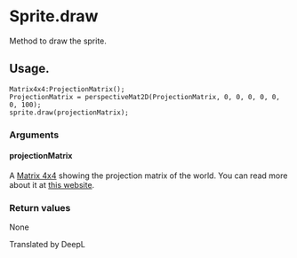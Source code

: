 # Sprite.draw

Method to draw the sprite.

## Usage.

````
Matrix4x4:ProjectionMatrix();
ProjectionMatrix = perspectiveMat2D(ProjectionMatrix, 0, 0, 0, 0, 0, 0, 100);
sprite.draw(projectionMatrix);
````

### Arguments

#### projectionMatrix

A [Matrix 4x4](/lib/3d/matrix4x4) showing the projection matrix of the world. You can read more about it at [this website](http://www.sousakuba.com/Programming/d3d_camera.html).

### Return values

None

Translated by DeepL